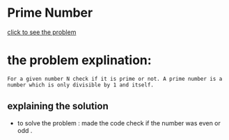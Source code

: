 # Prime Number


[click to see the problem](https://practice.geeksforgeeks.org/problems/prime-number2314/1?page=1&difficulty[]=-1&sortBy=submissions)



 # the problem explination:
    For a given number N check if it is prime or not. A prime number is a number which is only divisible by 1 and itself.






## explaining the solution

- to solve the problem :
made the code check if the number was even or odd .
 
 